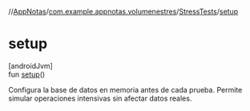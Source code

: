 //[AppNotas](../../../index.md)/[com.example.appnotas.volumenestres](../index.md)/[StressTests](index.md)/[setup](setup.md)

# setup

[androidJvm]\
fun [setup](setup.md)()

Configura la base de datos en memoria antes de cada prueba. Permite simular operaciones intensivas sin afectar datos reales.
